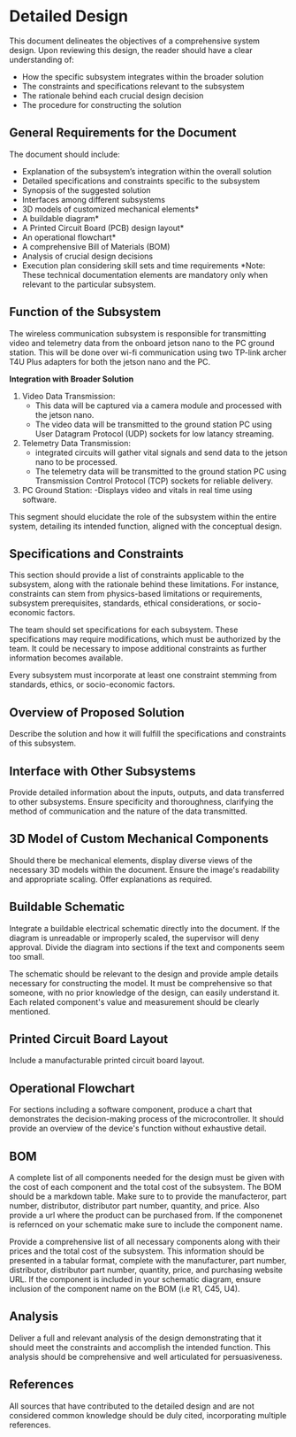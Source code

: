# Detailed Design

This document delineates the objectives of a comprehensive system design. Upon reviewing this design, the reader should have a clear understanding of:

- How the specific subsystem integrates within the broader solution
- The constraints and specifications relevant to the subsystem
- The rationale behind each crucial design decision
- The procedure for constructing the solution


## General Requirements for the Document

The document should include:

- Explanation of the subsystem’s integration within the overall solution
- Detailed specifications and constraints specific to the subsystem
- Synopsis of the suggested solution
- Interfaces among different subsystems
- 3D models of customized mechanical elements*
- A buildable diagram*
- A Printed Circuit Board (PCB) design layout*
- An operational flowchart*
- A comprehensive Bill of Materials (BOM)
- Analysis of crucial design decisions
- Execution plan considering skill sets and time requirements
*Note: These technical documentation elements are mandatory only when relevant to the particular subsystem.


## Function of the Subsystem
  
  The wireless communication subsystem is responsible for transmitting video and telemetry data from the onboard jetson nano to the PC ground station.
  This will be done over wi-fi communication using two TP-link archer T4U Plus adapters for both the jetson nano and the PC. 

  **Integration with Broader Solution** 
  1. Video Data Transmission:
     - This data will be captured via a camera module and processed with the jetson nano.
     - The video data will be transmitted to the ground station PC using User Datagram Protocol (UDP) sockets for low latancy streaming.
  2. Telemetry Data Transmission:
     - integrated circuits will gather vital signals and send data to the jetson nano to be processed.
     - The telemetry data will be transmitted to the ground station PC using Transmission Control Protocol (TCP) sockets for reliable delivery.
  3. PC Ground Station:
     -Displays video and vitals in real time using software. 

This segment should elucidate the role of the subsystem within the entire system, detailing its intended function, aligned with the conceptual design.


## Specifications and Constraints

This section should provide a list of constraints applicable to the subsystem, along with the rationale behind these limitations. For instance, constraints can stem from physics-based limitations or requirements, subsystem prerequisites, standards, ethical considerations, or socio-economic factors.

The team should set specifications for each subsystem. These specifications may require modifications, which must be authorized by the team. It could be necessary to impose additional constraints as further information becomes available.

Every subsystem must incorporate at least one constraint stemming from standards, ethics, or socio-economic factors.


## Overview of Proposed Solution

Describe the solution and how it will fulfill the specifications and constraints of this subsystem.


## Interface with Other Subsystems

Provide detailed information about the inputs, outputs, and data transferred to other subsystems. Ensure specificity and thoroughness, clarifying the method of communication and the nature of the data transmitted.


## 3D Model of Custom Mechanical Components

Should there be mechanical elements, display diverse views of the necessary 3D models within the document. Ensure the image's readability and appropriate scaling. Offer explanations as required.


## Buildable Schematic 

Integrate a buildable electrical schematic directly into the document. If the diagram is unreadable or improperly scaled, the supervisor will deny approval. Divide the diagram into sections if the text and components seem too small.

The schematic should be relevant to the design and provide ample details necessary for constructing the model. It must be comprehensive so that someone, with no prior knowledge of the design, can easily understand it. Each related component's value and measurement should be clearly mentioned.


## Printed Circuit Board Layout

Include a manufacturable printed circuit board layout.


## Operational Flowchart

For sections including a software component, produce a chart that demonstrates the decision-making process of the microcontroller. It should provide an overview of the device's function without exhaustive detail.


## BOM

A complete list of all components needed for the design must be given with the cost of each component and the total cost of the subsystem. The BOM should be a markdown table. Make sure to to provide the manufacteror, part number, distributor, distributor part number, quantity, and price. Also provide a url where the product can be purchased from. If the componenet is refernced on your schematic make sure to include the component name.

Provide a comprehensive list of all necessary components along with their prices and the total cost of the subsystem. This information should be presented in a tabular format, complete with the manufacturer, part number, distributor, distributor part number, quantity, price, and purchasing website URL. If the component is included in your schematic diagram, ensure inclusion of the component name on the BOM (i.e R1, C45, U4).

## Analysis

Deliver a full and relevant analysis of the design demonstrating that it should meet the constraints and accomplish the intended function. This analysis should be comprehensive and well articulated for persuasiveness.

## References

All sources that have contributed to the detailed design and are not considered common knowledge should be duly cited, incorporating multiple references.
